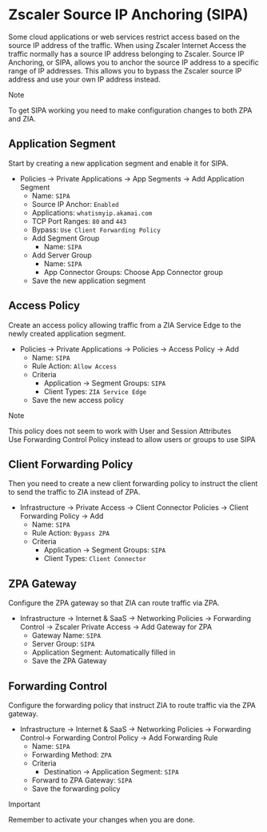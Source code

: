 # Zscaler Source IP Anchoring (SIPA)

Some cloud applications or web services restrict access based on the source IP address of the traffic. When using Zscaler Internet Access the traffic normally has a source IP address belonging to Zscaler. Source IP Anchoring, or SIPA, allows you to anchor the source IP address to a specific range of IP addresses. This allows you to bypass the Zscaler source IP address and use your own IP address instead.  

> [!NOTE]
> To get SIPA working you need to make configuration changes to both ZPA and ZIA.

## Application Segment

Start by creating a new application segment and enable it for SIPA.  

- Policies -> Private Applications -> App Segments -> Add Application Segment
	- Name: `SIPA`
	- Source IP Anchor: `Enabled`
	- Applications: `whatismyip.akamai.com`
	- TCP Port Ranges: `80` and `443`
	- Bypass: `Use Client Forwarding Policy`
	- Add Segment Group
		- Name: `SIPA`
	- Add Server Group
		- Name: `SIPA`
		- App Connector Groups: Choose App Connector group
	- Save the new application segment

## Access Policy

Create an access policy allowing traffic from a ZIA Service Edge to the newly created application segment.  

- Policies -> Private Applications -> Policies -> Access Policy -> Add
	- Name: `SIPA`
	- Rule Action: `Allow Access`
	- Criteria
		- Application -> Segment Groups: `SIPA`
		- Client Types: `ZIA Service Edge`
	- Save the new access policy

> [!NOTE]
> This policy does not seem to work with User and Session Attributes  
> Use Forwarding Control Policy instead to allow users or groups to use SIPA

## Client Forwarding Policy

Then you need to create a new client forwarding policy to instruct the client to send the traffic to ZIA instead of ZPA.  

- Infrastructure -> Private Access -> Client Connector Policies -> Client Forwarding Policy -> Add
	- Name: `SIPA`
	- Rule Action: `Bypass ZPA`
	- Criteria
		- Application -> Segment Groups: `SIPA`
		- Client Types: `Client Connector`

## ZPA Gateway

Configure the ZPA gateway so that ZIA can route traffic via ZPA.  

- Infrastructure -> Internet & SaaS -> Networking Policies -> Forwarding Control ->  Zscaler Private Access -> Add Gateway for ZPA
	- Gateway Name: `SIPA`
	- Server Group: `SIPA`
	- Application Segment: Automatically filled in
	- Save the ZPA Gateway

## Forwarding Control

Configure the forwarding policy that instruct ZIA to route traffic via the ZPA gateway.  

- Infrastructure -> Internet & SaaS -> Networking Policies -> Forwarding Control-> Forwarding Control Policy -> Add Forwarding Rule
	- Name: `SIPA`
	- Forwarding Method: `ZPA`
	- Criteria
		- Destination -> Application Segment: `SIPA`
	- Forward to ZPA Gateway: `SIPA`
	- Save the forwarding policy

> [!IMPORTANT]
> Remember to activate your changes when you are done.
